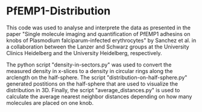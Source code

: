 # PfEMP1-Distribution

This code was used to analyse and interprete the data as presented in the paper "Single molecule imaging and quantification of 
PfEMP1 adhesins on knobs of Plasmodium falciparum-infected erythrocytes" by Sanchez et al. in a collaboration between the Lanzer
and Schwarz groups at the University Clinics Heidelberg and the University Heidelberg, respectively. 

The python script "density-in-sectors.py" was used to convert the measured density in x-slices to a density in circular rings 
along the arclength on the half-sphere. The script "distribution-on-half-sphere.py" generated postitions on the half-sphere that 
are used to visualize the distribution in 3D. Finally, the script "average_distances.py" is used to calculate the average nearest
neighbor distances depending on how many molecules are  placed on one knob.

